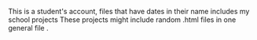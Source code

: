 This is a student's account, files that have dates in their name includes my school projects These projects might include random .html files in one general file .
